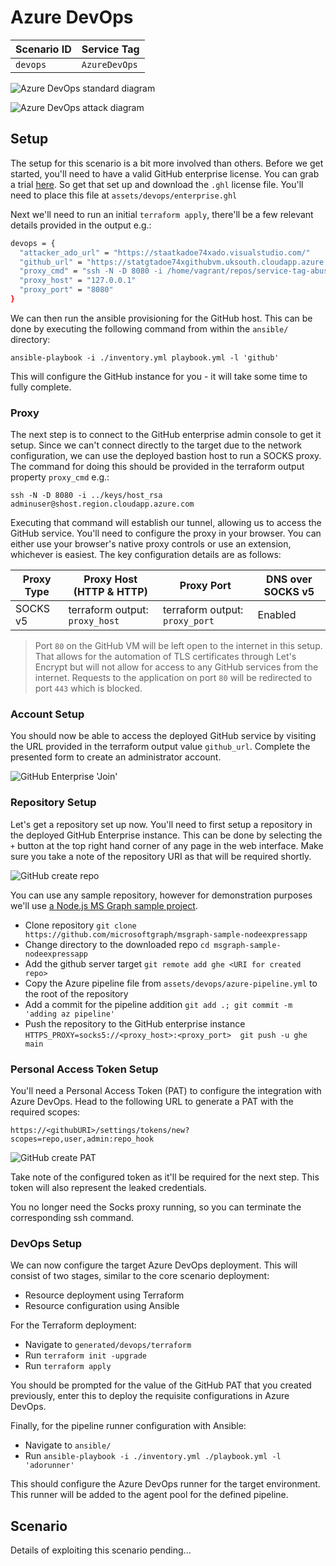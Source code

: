 # Azure DevOps

| Scenario ID | Service Tag   |
| ----------- | ------------- |
| `devops`    | `AzureDevOps` |

![Azure DevOps standard diagram](../img/diag/devops/standard.svg)

![Azure DevOps attack diagram](../img/diag/devops/attack.svg)

## Setup

The setup for this scenario is a bit more involved than others. Before we get started, you'll need to have a valid GitHub enterprise license. You can grab a trial [here](https://enterprise.github.com/trial). So get that set up and download the `.ghl` license file. You'll need to place this file at `assets/devops/enterprise.ghl`

Next we'll need to run an initial `terraform apply`, there'll be a few relevant details provided in the output e.g.:

```sh
devops = {
  "attacker_ado_url" = "https://staatkadoe74xado.visualstudio.com/"
  "github_url" = "https://statgtadoe74xgithubvm.uksouth.cloudapp.azure.com/"
  "proxy_cmd" = "ssh -N -D 8080 -i /home/vagrant/repos/service-tag-abuse/keys/statgtbastione74xbastionvm_rsa adminuser@statgtbastione74xbastionvm.uksouth.cloudapp.azure.com"
  "proxy_host" = "127.0.0.1"
  "proxy_port" = "8080"
}
```

We can then run the ansible provisioning for the GitHub host. This can be done by executing the following command from within the `ansible/` directory:

`ansible-playbook -i ./inventory.yml playbook.yml -l 'github'`

This will configure the GitHub instance for you - it will take some time to fully complete.

### Proxy

The next step is to connect to the GitHub enterprise admin console to get it setup. Since we can't connect directly to the target due to the network configuration, we can use the deployed bastion host to run a SOCKS proxy. The command for doing this should be provided in the terraform output property `proxy_cmd` e.g.:

`ssh -N -D 8080 -i ../keys/host_rsa adminuser@shost.region.cloudapp.azure.com`

Executing that command will establish our tunnel, allowing us to access the GitHub service. You'll need to configure the proxy in your browser. You can either use your browser's native proxy controls or use an extension, whichever is easiest. The key configuration details are as follows:

| Proxy Type | Proxy Host (HTTP & HTTP)       | Proxy Port                     | DNS over SOCKS v5 |
| ---------- | ------------------------------ | ------------------------------ | ----------------- |
| SOCKS v5   | terraform output: `proxy_host` | terraform output: `proxy_port` | Enabled           |

> Port `80` on the GitHub VM will be left open to the internet in this setup. That allows for the automation of TLS certificates through Let's Encrypt but will not allow for access to any GitHub services from the internet. Requests to the application on port `80` will be redirected to port `443` which is blocked.

### Account Setup

You should now be able to access the deployed GitHub service by visiting the URL provided in the terraform output value `github_url`. Complete the presented form to create an administrator account.

![GitHub Enterprise 'Join'](../img/github_join.png)

### Repository Setup

Let's get a repository set up now. You'll need to first setup a repository in the deployed GitHub Enterprise instance. This can be done by selecting the `+` button at the top right hand corner of any page in the web interface. Make sure you take a note of the repository URI as that will be required shortly.

![GitHub create repo](../img/github_create_repo.png)

You can use any sample repository, however for demonstration purposes we'll use [a Node.js MS Graph sample project](https://github.com/microsoftgraph/msgraph-sample-nodeexpressapp).

- Clone repository `git clone https://github.com/microsoftgraph/msgraph-sample-nodeexpressapp`
- Change directory to the downloaded repo `cd msgraph-sample-nodeexpressapp`
- Add the github server target `git remote add ghe <URI for created repo>`
- Copy the Azure pipeline file from `assets/devops/azure-pipeline.yml` to the root of the repository
- Add a commit for the pipeline addition `git add .; git commit -m 'adding az pipeline'`
- Push the repository to the GitHub enterprise instance `HTTPS_PROXY=socks5://<proxy_host>:<proxy_port>  git push -u ghe main`

### Personal Access Token Setup

You'll need a Personal Access Token (PAT) to configure the integration with Azure DevOps. Head to the following URL to generate a PAT with the required scopes:

`https://<githubURI>/settings/tokens/new?scopes=repo,user,admin:repo_hook`

![GitHub create PAT](../img/github_create_pat.png)

Take note of the configured token as it'll be required for the next step. This token will also represent the leaked credentials.

You no longer need the Socks proxy running, so you can terminate the corresponding ssh command.

### DevOps Setup

We can now configure the target Azure DevOps deployment. This will consist of two stages, similar to the core scenario deployment:

- Resource deployment using Terraform
- Resource configuration using Ansible

For the Terraform deployment:

- Navigate to `generated/devops/terraform`
- Run `terraform init -upgrade`
- Run `terraform apply`

You should be prompted for the value of the GitHub PAT that you created previously, enter this to deploy the requisite configurations in Azure DevOps.

Finally, for the pipeline runner configuration with Ansible:

- Navigate to `ansible/`
- Run `ansible-playbook -i ./inventory.yml ./playbook.yml -l 'adorunner'`

This should configure the Azure DevOps runner for the target environment. This runner will be added to the agent pool for the defined pipeline.

## Scenario

Details of exploiting this scenario pending...
